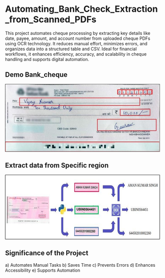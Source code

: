 # Automating_Bank_Check_Extraction_from_Scanned_PDFs
This project automates cheque processing by extracting key details like date, payee, amount, and account number from uploaded cheque PDFs using OCR technology. It reduces manual effort, minimizes errors, and organizes data into a structured table and CSV. Ideal for financial workflows, it enhances efficiency, accuracy, and scalability in cheque handling and supports digital automation.

## Demo Bank_cheque
![img alt](https://github.com/Tridibesh-033/Automating_Bank_Check_Extraction_from_Scanned_PDFs/blob/main/Picture1.png?raw=true)

## Extract data from Specific region
![img alt](https://github.com/Tridibesh-033/Automating_Bank_Check_Extraction_from_Scanned_PDFs/blob/main/image.png?raw=true)

## Significance of the Project
a)	Automates Manual Tasks
b)	Saves Time
c)	Prevents Errors
d)	Enhances Accessibility
e)	Supports Automation

